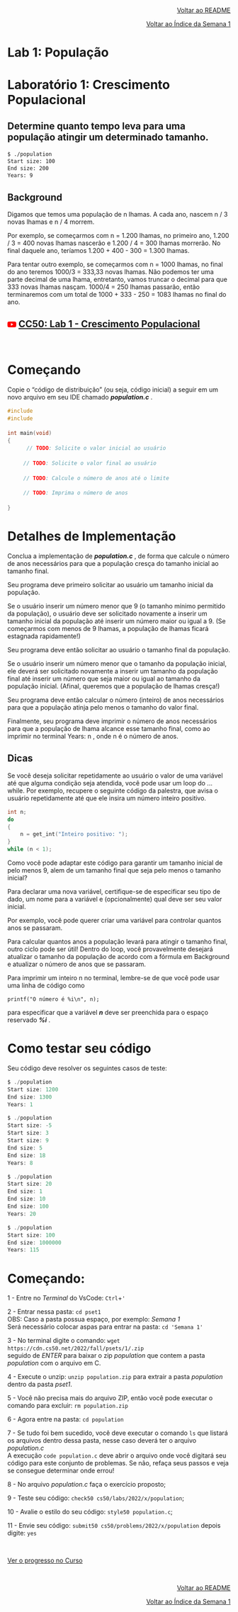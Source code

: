 <p align="right">
   <a href="https://patyfil.github.io/cs50-cc50-harvard/">Voltar ao README</a>
</p>
<p align="right">
   <a href="https://patyfil.github.io/cs50-cc50-harvard/1-C.html">Voltar ao Índice da Semana 1</a>
</p>

# Lab 1: População  

# Laboratório 1: Crescimento Populacional  

## Determine quanto tempo leva para uma população atingir um determinado tamanho.

```
$ ./population
Start size: 100
End size: 200
Years: 9
```  

## Background  

Digamos que temos uma população de n lhamas. A cada ano, nascem n / 3 novas lhamas e n / 4 morrem.  

Por exemplo, se começarmos com n = 1.200 lhamas, no primeiro ano, 1.200 / 3 = 400 novas lhamas nascerão e 1.200 / 4 = 300 lhamas morrerão. No final daquele ano, teríamos 1.200 + 400 - 300 = 1.300 lhamas.  

Para tentar outro exemplo, se começarmos com n = 1000 lhamas, no final do ano teremos 1000/3 = 333,33 novas lhamas. Não podemos ter uma parte decimal de uma lhama, entretanto, vamos truncar o decimal para que 333 novas lhamas nasçam.   1000/4 = 250 lhamas passarão, então terminaremos com um total de 1000 + 333 - 250 = 1083 lhamas no final do ano.  

## <img src="../assets/youtube.svg" width=20 /> [CC50: Lab 1 - Crescimento Populacional](https://www.youtube.com/watch?v=PIBkoMVoLss)  

<br>  

# Começando  

Copie o “código de distribuição” (ou seja, código inicial) a seguir em um novo arquivo em seu IDE chamado ***population.c*** .

```c
#include  
#include

int main(void)
{
      // TODO: Solicite o valor inicial ao usuário

     // TODO: Solicite o valor final ao usuário

     // TODO: Calcule o número de anos até o limite

     // TODO: Imprima o número de anos

}
```  

# Detalhes de Implementação  

Conclua a implementação de ***population.c*** , de forma que calcule o número de anos necessários para que a população cresça do tamanho inicial ao tamanho final.  

Seu programa deve primeiro solicitar ao usuário um tamanho inicial da população.  

Se o usuário inserir um número menor que 9 (o tamanho mínimo permitido da população), o usuário deve ser solicitado novamente a inserir um tamanho inicial da população até inserir um número maior ou igual a 9. (Se começarmos com menos de 9 lhamas, a população de lhamas ficará estagnada rapidamente!)  

Seu programa deve então solicitar ao usuário o tamanho final da população.  

Se o usuário inserir um número menor que o tamanho da população inicial, ele deverá ser solicitado novamente a inserir um tamanho da população final até inserir um número que seja maior ou igual ao tamanho da população inicial. (Afinal, queremos que a população de lhamas cresça!)  

Seu programa deve então calcular o número (inteiro) de anos necessários para que a população atinja pelo menos o tamanho do valor final.  

Finalmente, seu programa deve imprimir o número de anos necessários para que a população de lhama alcance esse tamanho final, como ao imprimir no terminal Years: n , onde n é o número de anos.  

## Dicas  

Se você deseja solicitar repetidamente ao usuário o valor de uma variável até que alguma condição seja atendida, você pode usar um loop do ... while. Por exemplo, recupere o seguinte código da palestra, que avisa o usuário repetidamente até que ele insira um número inteiro positivo.  

```c
int n;
do
{
    n = get_int("Inteiro positivo: ");
}
while (n < 1);
```  

Como você pode adaptar este código para garantir um tamanho inicial de pelo menos 9, alem de um tamanho final que seja pelo menos o tamanho inicial?  

Para declarar uma nova variável, certifique-se de especificar seu tipo de dado, um nome para a variável e (opcionalmente) qual deve ser seu valor inicial.  

Por exemplo, você pode querer criar uma variável para controlar quantos anos se passaram.  

Para calcular quantos anos a população levará para atingir o tamanho final, outro ciclo pode ser útil! Dentro do loop, você provavelmente desejará atualizar o tamanho da população de acordo com a fórmula em Background e atualizar o número de anos que se passaram.  

Para imprimir um inteiro n no terminal, lembre-se de que você pode usar uma linha de código como  

```
printf("O número é %i\n", n);
```  

para especificar que a variável ***n*** deve ser preenchida para o espaço reservado ***%i*** .  

# Como testar seu código  

Seu código deve resolver os seguintes casos de teste:  

```c
$ ./population
Start size: 1200
End size: 1300
Years: 1
```  
```c  
$ ./population
Start size: -5
Start size: 3
Start size: 9
End size: 5
End size: 18
Years: 8
```
```c  
$ ./population
Start size: 20
End size: 1
End size: 10
End size: 100
Years: 20
```
```c  
$ ./population
Start size: 100
End size: 1000000
Years: 115
```
# Começando:

1 - Entre no *Terminal* do VsCode: `Ctrl`+`'`  

2 - Entrar nessa pasta: `cd pset1`  
OBS: Caso a pasta possua espaço, por exemplo: *Semana 1*  
Será necessário colocar aspas para entrar na pasta: `cd 'Semana 1'` 

3 - No terminal digite o comando: `wget https://cdn.cs50.net/2022/fall/psets/1/.zip`  
seguido de *ENTER* para baixar o zip *population* que contem a pasta *population* com o arquivo em C.  

4 - Execute o unzip: `unzip population.zip` para extrair a pasta *population* dentro da pasta *pset1*.  

5 - Você não precisa mais do arquivo ZIP, então você pode executar o comando para excluir: `rm population.zip`  

6 - Agora entre na pasta: `cd population`  

7 - Se tudo foi bem sucedido, você deve executar o comando `ls` que listará os arquivos dentro dessa pasta, nesse caso deverá ter o arquivo *population.c*  
A execução `code population.c` deve abrir o arquivo onde você digitará seu código para este conjunto de problemas. Se não, refaça seus passos e veja se consegue determinar onde errou!  

8 - No arquivo *population.c* faça o exercício proposto;

9 - Teste seu código: `check50 cs50/labs/2022/x/population`;  

10 - Avalie o estilo do seu código: `style50 population.c`;  

11 - Envie seu código: `submit50 cs50/problems/2022/x/population` depois digite: `yes`  

&nbsp;

<a href=https://cs50.me/cs50x>Ver o progresso no Curso</a>

&nbsp;

<p align="right">
   <a href="https://patyfil.github.io/cs50-cc50-harvard/">Voltar ao README</a>
</p>
<p align="right">
   <a href="https://patyfil.github.io/cs50-cc50-harvard/1-C.html">Voltar ao Índice da Semana 1</a>
</p>
